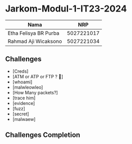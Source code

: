 # Jarkom-Modul-1-IT23-2024

| Nama | NRP |
| ---- | ---- |
| Etha Felisya BR Purba | 5027221017 |
| Rahmad Aji Wicaksono | 5027221034 |

## Challenges
  - [Creds] 
  - [ATM or ATP or FTP ? 🤔] 
  - [whoami] 
  - [malwleowleo] 
  - [How Many packets?] 
  - [trace him] 
  - [evidence] 
  - [fuzz] 
  - [secret] 
  - [malwaew] 

## Challenges Completion
